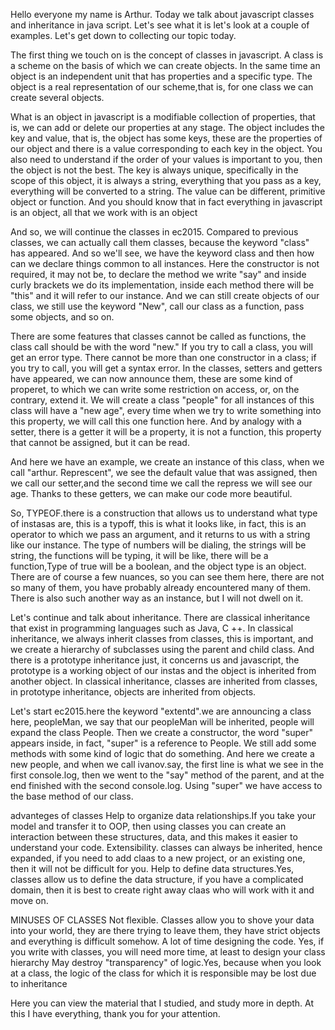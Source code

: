 
Hello everyone my name is Arthur.
Today we talk about javascript classes and inheritance in java script.
Let's see what it is let's look at a couple of examples.
Let's get down to collecting our topic today.

The first thing we touch on is the concept of classes in javascript.
A class is a scheme on the basis of which we can create objects.
In the same time an object is an independent unit that has properties and a specific type. The object is a real representation of our scheme,that is, for one class we can create several objects.

 What is an object in javascript is a modifiable collection of properties, that is, we can add or delete our properties at any stage.
 The object includes the key and value, that is, the object has some keys, these are the properties of our object and there is a value
corresponding to each key in the object. You also need to understand if the order of your values is important to you, then the object is not the best.
The key is always unique, specifically in the scope of this object, it is always a string, everything that you pass as a key, everything will be converted to a string. 
The value can be different, primitive object or function.
And you should know that in fact everything in javascript is an object, all that we work with is an object


And so, we will continue the classes in ec2015. Compared to previous classes, we can actually call them classes, because the keyword "class" has appeared.
And so we'll see, we have the keyword class and then how can we declare things common to all instances. Here the constructor is not required, it may not be,
to declare the method we write "say" and  inside curly brackets we do its implementation, inside each method there will be "this" and it will refer to our instance.
And we can still create objects of our class, we still use the keyword "New", call our class as a function, pass some objects, and so on.

There are some features that classes cannot be called as functions, the class call should be with the word "new." If you try to call a class, you will get an error type. 
There cannot be more than one constructor in a class; if you try to call, you will get a syntax error.
In the classes, setters and getters have appeared, we can now announce them, these are some kind of properet, to which we can write some restriction on access, or, on the contrary, extend it.
We will create a class "people" for all instances of this class will have a "new age", every time when we try to write something into this property, we will call this one function here.
And by analogy with a setter, there is a getter it will be a property, it is not a function, this property that cannot be assigned, but it can be read.

And here we have an example, we create an instance of this class, when we call "arthur. Represcent",
we see the default value that was assigned, then we call our setter,and the second time we call the repress we will see our age.
Thanks to these getters, we can make our code more beautiful.

So, TYPEOF.there is a construction that allows us to understand what type of instasas are, this is a typoff, this is what it looks like, in fact, this is an operator to which we pass an argument, 
and it returns to us with a string like our instance.
The type of numbers will be dialing, the strings will be string, the functions will be typing, it will be like, there will be a function,Type of true will be a boolean, and the object type is an object.
There are of course a few nuances, so you can see them here, there are not so many of them, you have probably already encountered many of them.
There is also such another way as an instance, but I will not dwell on it.


Let's continue and talk about inheritance. There are classical inheritance that exist in programming languages such as Java, C ++.
In classical inheritance, we always inherit classes from classes, this is important, and we create a hierarchy of subclasses using the parent and child class.
And there is a prototype inheritance just, it concerns us and javascript, the prototype is a working object of our instas and the object is inherited from another object.
In classical inheritance, classes are inherited from classes, in prototype inheritance, objects are inherited from objects.


Let's start ec2015.here the keyword "extentd".we are announcing a class here, peopleMan, we say that our peopleMan will be inherited, people will expand the class People.
Then we create a constructor, the word "super" appears inside, in fact, "super" is a reference to People.
We still add some methods with some kind of logic that do something.
And here we create a new people, and when we call ivanov.say, the first line is what we see in the first console.log, then we went to the "say" method of the parent,
and at the end finished with the second console.log.
Using "super" we have access to the base method of our class.


advanteges of classes
Help to organize data relationships.If you take your model and transfer it to OOP, then using classes you can create an interaction between these structures, data, and this makes it easier to understand your code.
Extensibility. classes can always be inherited, hence expanded, if you need to add claas to a new project, or an existing one, then it will not be difficult for you.
Help to define data structures.Yes, classes allow us to define the data structure, if you have a complicated domain, then it is best to create right away claas who will work with it and move on.

MINUSES OF CLASSES
Not flexible. Classes allow you to shove your data into your world, they are there trying to leave them, they have strict objects and everything is difficult somehow.
A lot of time designing the code. Yes, if you write with classes, you will need more time, at least to design your class hierarchy
May destroy "transparency" of logic.Yes, because when you look at a class, the logic of the class for which it is responsible may be lost due to inheritance


Here you can view the material that I studied, and study more in depth. At this I have everything, thank you for your attention.
